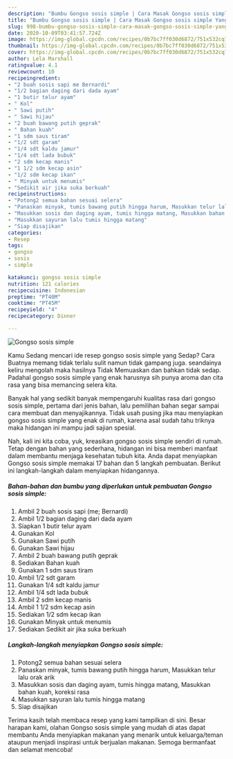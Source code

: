 ```yaml
---
description: "Bumbu Gongso sosis simple | Cara Masak Gongso sosis simple Yang Bisa Manjain Lidah"
title: "Bumbu Gongso sosis simple | Cara Masak Gongso sosis simple Yang Bisa Manjain Lidah"
slug: 998-bumbu-gongso-sosis-simple-cara-masak-gongso-sosis-simple-yang-bisa-manjain-lidah
date: 2020-10-09T03:41:57.724Z
image: https://img-global.cpcdn.com/recipes/0b7bc7ff030d6872/751x532cq70/gongso-sosis-simple-foto-resep-utama.jpg
thumbnail: https://img-global.cpcdn.com/recipes/0b7bc7ff030d6872/751x532cq70/gongso-sosis-simple-foto-resep-utama.jpg
cover: https://img-global.cpcdn.com/recipes/0b7bc7ff030d6872/751x532cq70/gongso-sosis-simple-foto-resep-utama.jpg
author: Lela Marshall
ratingvalue: 4.1
reviewcount: 10
recipeingredient:
- "2 buah sosis sapi me Bernardi"
- "1/2 bagian daging dari dada ayam"
- "1 butir telur ayam"
- " Kol"
- " Sawi putih"
- " Sawi hijau"
- "2 buah bawang putih geprak"
- " Bahan kuah"
- "1 sdm saus tiram"
- "1/2 sdt garam"
- "1/4 sdt kaldu jamur"
- "1/4 sdt lada bubuk"
- "2 sdm kecap manis"
- "1 1/2 sdm kecap asin"
- "1/2 sdm kecap ikan"
- " Minyak untuk menumis"
- "Sedikit air jika suka berkuah"
recipeinstructions:
- "Potong2 semua bahan sesuai selera"
- "Panaskan minyak, tumis bawang putih hingga harum, Masukkan telur lalu orak arik"
- "Masukkan sosis dan daging ayam, tumis hingga matang, Masukkan bahan kuah, koreksi rasa"
- "Masukkan sayuran lalu tumis hingga matang"
- "Siap disajikan"
categories:
- Resep
tags:
- gongso
- sosis
- simple

katakunci: gongso sosis simple 
nutrition: 121 calories
recipecuisine: Indonesian
preptime: "PT40M"
cooktime: "PT45M"
recipeyield: "4"
recipecategory: Dinner

---
```



![Gongso sosis simple](https://img-global.cpcdn.com/recipes/0b7bc7ff030d6872/751x532cq70/gongso-sosis-simple-foto-resep-utama.jpg)

Kamu Sedang mencari ide resep gongso sosis simple yang Sedap? Cara Buatnya memang tidak terlalu sulit namun tidak gampang juga. seandainya keliru mengolah maka hasilnya Tidak Memuaskan dan bahkan tidak sedap. Padahal gongso sosis simple yang enak harusnya sih punya aroma dan cita rasa yang bisa memancing selera kita.



Banyak hal yang sedikit banyak mempengaruhi kualitas rasa dari gongso sosis simple, pertama dari jenis bahan, lalu pemilihan bahan segar sampai cara membuat dan menyajikannya. Tidak usah pusing jika mau menyiapkan gongso sosis simple yang enak di rumah, karena asal sudah tahu triknya maka hidangan ini mampu jadi sajian spesial.


Nah, kali ini kita coba, yuk, kreasikan gongso sosis simple sendiri di rumah. Tetap dengan bahan yang sederhana, hidangan ini bisa memberi manfaat dalam membantu menjaga kesehatan tubuh kita. Anda dapat menyiapkan Gongso sosis simple memakai 17 bahan dan 5 langkah pembuatan. Berikut ini langkah-langkah dalam menyiapkan hidangannya.

<!--inarticleads1-->

##### Bahan-bahan dan bumbu yang diperlukan untuk pembuatan Gongso sosis simple:

1. Ambil 2 buah sosis sapi (me; Bernardi)
1. Ambil 1/2 bagian daging dari dada ayam
1. Siapkan 1 butir telur ayam
1. Gunakan  Kol
1. Gunakan  Sawi putih
1. Gunakan  Sawi hijau
1. Ambil 2 buah bawang putih geprak
1. Sediakan  Bahan kuah
1. Gunakan 1 sdm saus tiram
1. Ambil 1/2 sdt garam
1. Gunakan 1/4 sdt kaldu jamur
1. Ambil 1/4 sdt lada bubuk
1. Ambil 2 sdm kecap manis
1. Ambil 1 1/2 sdm kecap asin
1. Sediakan 1/2 sdm kecap ikan
1. Gunakan  Minyak untuk menumis
1. Sediakan Sedikit air jika suka berkuah




<!--inarticleads2-->

##### Langkah-langkah menyiapkan Gongso sosis simple:

1. Potong2 semua bahan sesuai selera
1. Panaskan minyak, tumis bawang putih hingga harum, Masukkan telur lalu orak arik
1. Masukkan sosis dan daging ayam, tumis hingga matang, Masukkan bahan kuah, koreksi rasa
1. Masukkan sayuran lalu tumis hingga matang
1. Siap disajikan




Terima kasih telah membaca resep yang kami tampilkan di sini. Besar harapan kami, olahan Gongso sosis simple yang mudah di atas dapat membantu Anda menyiapkan makanan yang menarik untuk keluarga/teman ataupun menjadi inspirasi untuk berjualan makanan. Semoga bermanfaat dan selamat mencoba!

